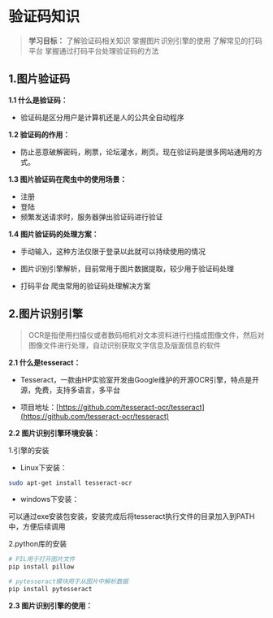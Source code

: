 # 验证码知识

> **学习目标：**
> 了解验证码相关知识
> 掌握图片识别引擎的使用
> 了解常见的打码平台
> 掌握通过打码平台处理验证码的方法

## 1.图片验证码

**1.1 什么是验证码：**

* 验证码是区分用户是计算机还是人的公共全自动程序

**1.2 验证码的作用：**

* 防止恶意破解密码，刷票，论坛灌水，刷页。现在验证码是很多网站通用的方式。

**1.3 图片验证码在爬虫中的使用场景：**

* 注册
* 登陆
* 频繁发送请求时，服务器弹出验证码进行验证

**1.4 图片验证码的处理方案：**

* 手动输入，这种方法仅限于登录以此就可以持续使用的情况

* 图片识别引擎解析，目前常用于图片数据提取，较少用于验证码处理

* 打码平台 爬虫常用的验证码处理解决方案

## 2.图片识别引擎

> OCR是指使用扫描仪或者数码相机对文本资料进行扫描成图像文件，然后对图像文件进行处理，自动识别获取文字信息及版面信息的软件

**2.1 什么是tesseract：**

* Tesseract，一款由HP实验室开发由Google维护的开源OCR引擎，特点是开源，免费，支持多语言，多平台

* 项目地址：[https://github.com/tesseract-ocr/tesseract](https://github.com/tesseract-ocr/tesseract)

**2.2 图片识别引擎环境安装：**

1.引擎的安装

* Linux下安装：

```bash
sudo apt-get install tesseract-ocr
```

* windows下安装：

可以通过exe安装包安装，安装完成后将tesseract执行文件的目录加入到PATH中，方便后续调用

2.python库的安装

```python
# PIL用于打开图片文件
pip install pillow

# pytesseract模块用于从图片中解析数据
pip install pytesseract
```

**2.3 图片识别引擎的使用：**
